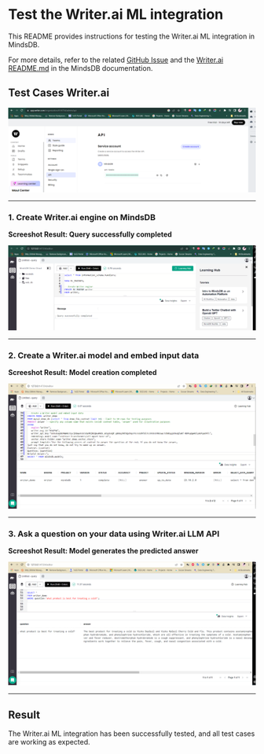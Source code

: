 # Test the Writer.ai ML integration

This README provides instructions for testing the Writer.ai ML integration in MindsDB.

For more details, refer to the related [GitHub Issue](https://github.com/mindsdb/mindsdb/issues/7623) and the [Writer.ai README.md](https://github.com/mindsdb/mindsdb/blob/staging/mindsdb/integrations/handlers/writer_handler/README.md) in the MindsDB documentation.

## Test Cases Writer.ai

![test_1](assets/1.png)

-----
### 1. Create Writer.ai engine on MindsDB

**Screeshot Result: Query successfully completed**

![test_2](assets/2.png)

-----

### 2. Create a Writer.ai model and embed input data

**Screeshot Result: Model creation completed**

![test_3](assets/3.png)

-----

### 3. Ask a question on your data using Writer.ai LLM API

**Screeshot Result: Model generates the predicted answer**

![test_4](assets/4.png)

-----
## Result

The Writer.ai ML integration has been successfully tested, and all test cases are working as expected.
